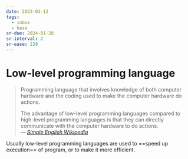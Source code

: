 ```yaml
---
date: 2023-03-12
tags:
  - inbox
  - base
sr-due: 2024-01-28
sr-interval: 2
sr-ease: 229
---
```


# Low-level programming language
&#10;
> Programming language that involves knowledge of both computer hardware and the
> coding used to make the computer hardware do actions.
>
> The advantage of low-level programming languages compared to high-level
> programming languages is that they can directly communicate with the computer
> hardware to do actions.\
> — <cite>[Simple English Wikipedia](https://simple.wikipedia.org/wiki/Low-level_programming_language)</cite>

Usually low-level programming languages are used to ==speed up execution== of
program, or to make it more efficient.
